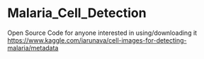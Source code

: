 # Malaria_Cell_Detection
Open Source Code for anyone interested in using/downloading it
https://www.kaggle.com/iarunava/cell-images-for-detecting-malaria/metadata
